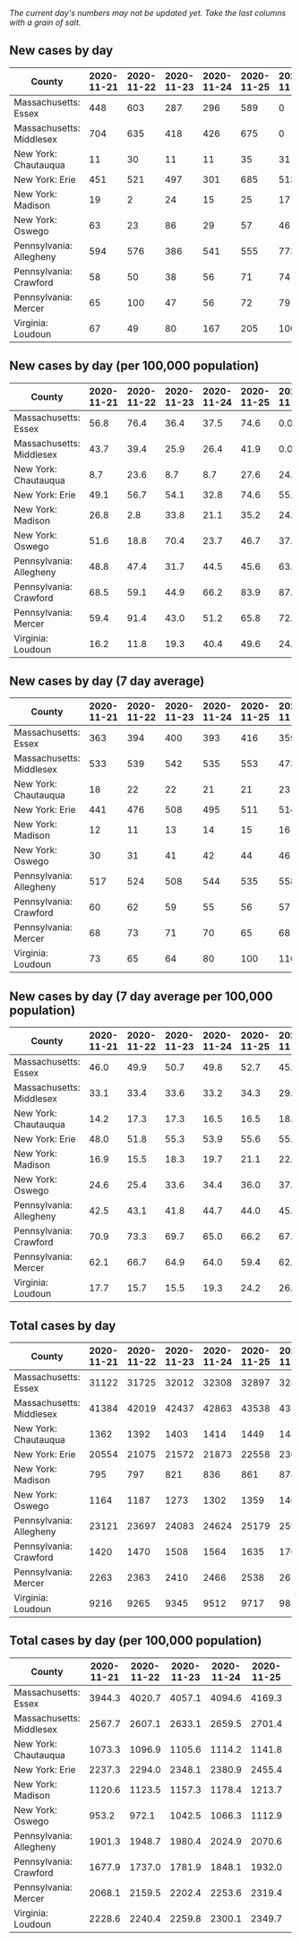 _The current day's numbers may not be updated yet. Take the last columns with a grain of salt._
## New cases by day

| County | 2020-11-21 | 2020-11-22 | 2020-11-23 | 2020-11-24 | 2020-11-25 | 2020-11-26 | 2020-11-27 |
| --- | --- | --- | --- | --- | --- | --- | --- |
| Massachusetts: Essex | 448 | 603 | 287 | 296 | 589 | 0 | 766 |
| Massachusetts: Middlesex | 704 | 635 | 418 | 426 | 675 | 0 | 1039 |
| New York: Chautauqua | 11 | 30 | 11 | 11 | 35 | 31 | 36 |
| New York: Erie | 451 | 521 | 497 | 301 | 685 | 513 | 862 |
| New York: Madison | 19 | 2 | 24 | 15 | 25 | 17 | 20 |
| New York: Oswego | 63 | 23 | 86 | 29 | 57 | 46 | 31 |
| Pennsylvania: Allegheny | 594 | 576 | 386 | 541 | 555 | 773 | 869 |
| Pennsylvania: Crawford | 58 | 50 | 38 | 56 | 71 | 74 | 41 |
| Pennsylvania: Mercer | 65 | 100 | 47 | 56 | 72 | 79 | 63 |
| Virginia: Loudoun | 67 | 49 | 80 | 167 | 205 | 100 | 55 |

## New cases by day (per 100,000 population)

| County | 2020-11-21 | 2020-11-22 | 2020-11-23 | 2020-11-24 | 2020-11-25 | 2020-11-26 | 2020-11-27 |
| --- | --- | --- | --- | --- | --- | --- | --- |
| Massachusetts: Essex | 56.8 | 76.4 | 36.4 | 37.5 | 74.6 | 0.0 | 97.1 |
| Massachusetts: Middlesex | 43.7 | 39.4 | 25.9 | 26.4 | 41.9 | 0.0 | 64.5 |
| New York: Chautauqua | 8.7 | 23.6 | 8.7 | 8.7 | 27.6 | 24.4 | 28.4 |
| New York: Erie | 49.1 | 56.7 | 54.1 | 32.8 | 74.6 | 55.8 | 93.8 |
| New York: Madison | 26.8 | 2.8 | 33.8 | 21.1 | 35.2 | 24.0 | 28.2 |
| New York: Oswego | 51.6 | 18.8 | 70.4 | 23.7 | 46.7 | 37.7 | 25.4 |
| Pennsylvania: Allegheny | 48.8 | 47.4 | 31.7 | 44.5 | 45.6 | 63.6 | 71.5 |
| Pennsylvania: Crawford | 68.5 | 59.1 | 44.9 | 66.2 | 83.9 | 87.4 | 48.4 |
| Pennsylvania: Mercer | 59.4 | 91.4 | 43.0 | 51.2 | 65.8 | 72.2 | 57.6 |
| Virginia: Loudoun | 16.2 | 11.8 | 19.3 | 40.4 | 49.6 | 24.2 | 13.3 |

## New cases by day (7 day average)

| County | 2020-11-21 | 2020-11-22 | 2020-11-23 | 2020-11-24 | 2020-11-25 | 2020-11-26 | 2020-11-27 |
| --- | --- | --- | --- | --- | --- | --- | --- |
| Massachusetts: Essex | 363 | 394 | 400 | 393 | 416 | 359 | 427 |
| Massachusetts: Middlesex | 533 | 539 | 542 | 535 | 553 | 473 | 557 |
| New York: Chautauqua | 18 | 22 | 22 | 21 | 21 | 23 | 24 |
| New York: Erie | 441 | 476 | 508 | 495 | 511 | 514 | 547 |
| New York: Madison | 12 | 11 | 13 | 14 | 15 | 16 | 17 |
| New York: Oswego | 30 | 31 | 41 | 42 | 44 | 46 | 48 |
| Pennsylvania: Allegheny | 517 | 524 | 508 | 544 | 535 | 558 | 613 |
| Pennsylvania: Crawford | 60 | 62 | 59 | 55 | 56 | 57 | 55 |
| Pennsylvania: Mercer | 68 | 73 | 71 | 70 | 65 | 68 | 69 |
| Virginia: Loudoun | 73 | 65 | 64 | 80 | 100 | 110 | 103 |

## New cases by day (7 day average per 100,000 population)

| County | 2020-11-21 | 2020-11-22 | 2020-11-23 | 2020-11-24 | 2020-11-25 | 2020-11-26 | 2020-11-27 |
| --- | --- | --- | --- | --- | --- | --- | --- |
| Massachusetts: Essex | 46.0 | 49.9 | 50.7 | 49.8 | 52.7 | 45.5 | 54.1 |
| Massachusetts: Middlesex | 33.1 | 33.4 | 33.6 | 33.2 | 34.3 | 29.3 | 34.6 |
| New York: Chautauqua | 14.2 | 17.3 | 17.3 | 16.5 | 16.5 | 18.1 | 18.9 |
| New York: Erie | 48.0 | 51.8 | 55.3 | 53.9 | 55.6 | 55.9 | 59.5 |
| New York: Madison | 16.9 | 15.5 | 18.3 | 19.7 | 21.1 | 22.6 | 24.0 |
| New York: Oswego | 24.6 | 25.4 | 33.6 | 34.4 | 36.0 | 37.7 | 39.3 |
| Pennsylvania: Allegheny | 42.5 | 43.1 | 41.8 | 44.7 | 44.0 | 45.9 | 50.4 |
| Pennsylvania: Crawford | 70.9 | 73.3 | 69.7 | 65.0 | 66.2 | 67.4 | 65.0 |
| Pennsylvania: Mercer | 62.1 | 66.7 | 64.9 | 64.0 | 59.4 | 62.1 | 63.1 |
| Virginia: Loudoun | 17.7 | 15.7 | 15.5 | 19.3 | 24.2 | 26.6 | 24.9 |

## Total cases by day

| County | 2020-11-21 | 2020-11-22 | 2020-11-23 | 2020-11-24 | 2020-11-25 | 2020-11-26 | 2020-11-27 |
| --- | --- | --- | --- | --- | --- | --- | --- |
| Massachusetts: Essex | 31122 | 31725 | 32012 | 32308 | 32897 | 32897 | 33663 |
| Massachusetts: Middlesex | 41384 | 42019 | 42437 | 42863 | 43538 | 43538 | 44577 |
| New York: Chautauqua | 1362 | 1392 | 1403 | 1414 | 1449 | 1480 | 1516 |
| New York: Erie | 20554 | 21075 | 21572 | 21873 | 22558 | 23071 | 23933 |
| New York: Madison | 795 | 797 | 821 | 836 | 861 | 878 | 898 |
| New York: Oswego | 1164 | 1187 | 1273 | 1302 | 1359 | 1405 | 1436 |
| Pennsylvania: Allegheny | 23121 | 23697 | 24083 | 24624 | 25179 | 25952 | 26821 |
| Pennsylvania: Crawford | 1420 | 1470 | 1508 | 1564 | 1635 | 1709 | 1750 |
| Pennsylvania: Mercer | 2263 | 2363 | 2410 | 2466 | 2538 | 2617 | 2680 |
| Virginia: Loudoun | 9216 | 9265 | 9345 | 9512 | 9717 | 9817 | 9872 |

## Total cases by day (per 100,000 population)

| County | 2020-11-21 | 2020-11-22 | 2020-11-23 | 2020-11-24 | 2020-11-25 | 2020-11-26 | 2020-11-27 |
| --- | --- | --- | --- | --- | --- | --- | --- |
| Massachusetts: Essex | 3944.3 | 4020.7 | 4057.1 | 4094.6 | 4169.3 | 4169.3 | 4266.4 |
| Massachusetts: Middlesex | 2567.7 | 2607.1 | 2633.1 | 2659.5 | 2701.4 | 2701.4 | 2765.8 |
| New York: Chautauqua | 1073.3 | 1096.9 | 1105.6 | 1114.2 | 1141.8 | 1166.2 | 1194.6 |
| New York: Erie | 2237.3 | 2294.0 | 2348.1 | 2380.9 | 2455.4 | 2511.3 | 2605.1 |
| New York: Madison | 1120.6 | 1123.5 | 1157.3 | 1178.4 | 1213.7 | 1237.6 | 1265.8 |
| New York: Oswego | 953.2 | 972.1 | 1042.5 | 1066.3 | 1112.9 | 1150.6 | 1176.0 |
| Pennsylvania: Allegheny | 1901.3 | 1948.7 | 1980.4 | 2024.9 | 2070.6 | 2134.1 | 2205.6 |
| Pennsylvania: Crawford | 1677.9 | 1737.0 | 1781.9 | 1848.1 | 1932.0 | 2019.4 | 2067.8 |
| Pennsylvania: Mercer | 2068.1 | 2159.5 | 2202.4 | 2253.6 | 2319.4 | 2391.6 | 2449.2 |
| Virginia: Loudoun | 2228.6 | 2240.4 | 2259.8 | 2300.1 | 2349.7 | 2373.9 | 2387.2 |
